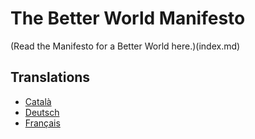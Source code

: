 
The Better World Manifesto
==========================

(Read the Manifesto for a Better World here.)(index.md)

Translations 
------------

* [Català](manifesto_for_a_better_world_CA.md) 
* [Deutsch](manifesto_for_a_better_world_DE.md)
* [Français](manifesto_for_a_better_world_FR.md)

